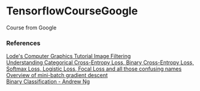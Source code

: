 # TensorflowCourseGoogle
Course from Google
### References
[Lode's Computer Graphics Tutorial Image Filtering](https://lodev.org/cgtutor/filtering.html)  
[Understanding Categorical Cross-Entropy Loss, Binary Cross-Entropy Loss, Softmax Loss, Logistic Loss, Focal Loss and all those confusing names](https://gombru.github.io/2018/05/23/cross_entropy_loss/)  
[Overview	of	mini-batch	gradient	descent](http://www.cs.toronto.edu/~tijmen/csc321/slides/lecture_slides_lec6.pdf)  
[Binary Classification - Andrew Ng](https://www.youtube.com/watch?v=eqEc66RFY0I&t=6s)  

